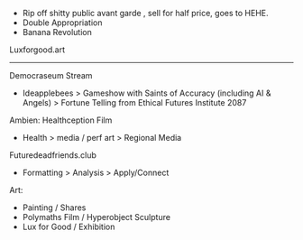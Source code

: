 

- Rip off shitty public avant garde , sell for half price, goes to HEHE.
- Double Appropriation
- Banana Revolution

Luxforgood.art

----

Democraseum Stream
- Ideapplebees > Gameshow with Saints of Accuracy (including AI & Angels) > Fortune Telling from Ethical Futures Institute 2087

Ambien: Healthception Film
- Health > media / perf art > Regional Media

Futuredeadfriends.club
- Formatting > Analysis > Apply/Connect

Art:
- Painting / Shares
- Polymaths Film / Hyperobject Sculpture
- Lux for Good / Exhibition